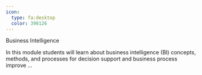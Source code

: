 ```yaml
---
icon:
  type: fa:desktop
  color: 398126
---
```

Business Intelligence

In this module students will learn about business intelligence (BI) concepts, methods, and processes for decision support and business process improve ... 
